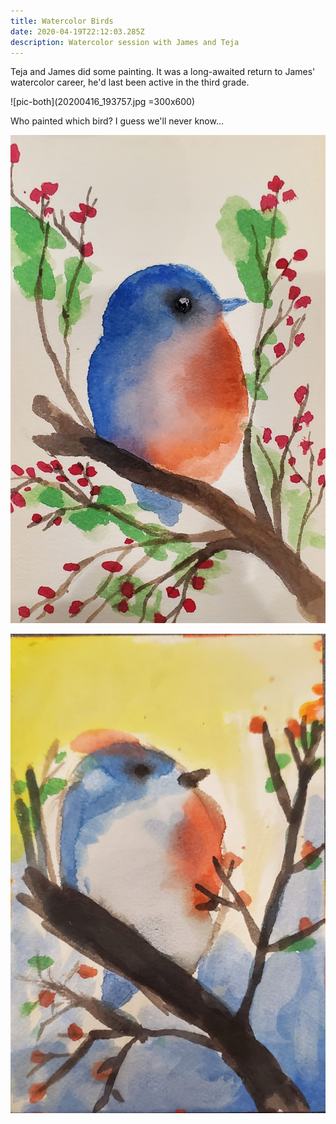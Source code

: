 ```yaml
---
title: Watercolor Birds
date: 2020-04-19T22:12:03.285Z
description: Watercolor session with James and Teja
---
```


Teja and James did some painting. 
It was a long-awaited return to James' watercolor career, he'd last been active in the third grade.

![pic-both](20200416_193757.jpg =300x600)

Who painted which bird? I guess we'll never know...

![pic-nice](20200416_193753.jpg)

![pic-terrible](20200416_193503.jpg)
